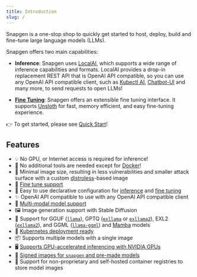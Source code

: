 ```yaml
---
title: Introduction
slug: /
---
```


Snapgen is a one-stop shop to quickly get started to host, deploy, build and fine-tune large language models (LLMs).

Snapgen offers two main capabilities:

- **Inference**: Snapgen uses [LocalAI](https://localai.io/), which supports a wide range of inference capabilities and formats. LocalAI provides a drop-in replacement REST API that is OpenAI API compatible, so you can use any OpenAI API compatible client, such as [Kubectl AI](https://github.com/sozercan/kubectl-ai), [Chatbot-UI](https://github.com/sozercan/chatbot-ui) and many more, to send requests to open LLMs!

- **[Fine Tuning](fine-tune.md)**: Snapgen offers an extensible fine tuning interface. It supports [Unsloth](https://github.com/unslothai/unsloth) for fast, memory efficient, and easy fine-tuning experience.

👉 To get started, please see [Quick Start](quick-start.md)!

## Features

- 💡 No GPU, or Internet access is required for inference!
- 🐳 No additional tools are needed except for [Docker](https://docs.docker.com/desktop/install/linux-install/)!
- 🤏 Minimal image size, resulting in less vulnerabilities and smaller attack surface with a custom [distroless](https://github.com/GoogleContainerTools/distroless)-based image
- 🎵 [Fine tune support](fine-tune.md)
- 🚀 Easy to use declarative configuration for [inference](specs-inference.md) and [fine tuning](specs-finetune.md)
- ✨ OpenAI API compatible to use with any OpenAI API compatible client
- 📸 [Multi-modal model support](vision.md)
- 🖼️ Image generation support with Stable Diffusion
- 🦙 Support for GGUF ([`llama`](https://github.com/ggerganov/llama.cpp)), GPTQ ([`exllama`](https://github.com/turboderp/exllama) or [`exllama2`](https://github.com/turboderp/exllamav2)), EXL2 ([`exllama2`](https://github.com/turboderp/exllamav2)), and GGML ([`llama-ggml`](https://github.com/ggerganov/llama.cpp)) and [Mamba](https://github.com/state-spaces/mamba) models
- 🚢 [Kubernetes deployment ready](#kubernetes-deployment)
- 📦 Supports multiple models with a single image
- 🖥️ [Supports GPU-accelerated inferencing with NVIDIA GPUs](gpu.md)
- 🔐 [Signed images for `snapgen` and pre-made models](cosign.md)
- 🌈 Support for non-proprietary and self-hosted container registries to store model images
